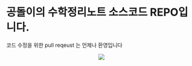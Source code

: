 # 공돌이의 수학정리노트 소스코드 REPO입니다.

코드 수정을 위한 pull reqeust 는 언제나 환영입니다

<p align = "center">
  <img src = "https://raw.githubusercontent.com/angeloyeo/gongdols/master/Untitled%20design%20(3).png">
</p>

